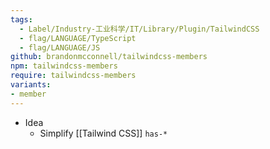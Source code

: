 ```yaml
---
tags:
  - Label/Industry-工业科学/IT/Library/Plugin/TailwindCSS
  - flag/LANGUAGE/TypeScript
  - flag/LANGUAGE/JS
github: brandonmcconnell/tailwindcss-members
npm: tailwindcss-members
require: tailwindcss-members
variants:
- member
---
```


- Idea
    - Simplify [[Tailwind CSS]] `has-*`

